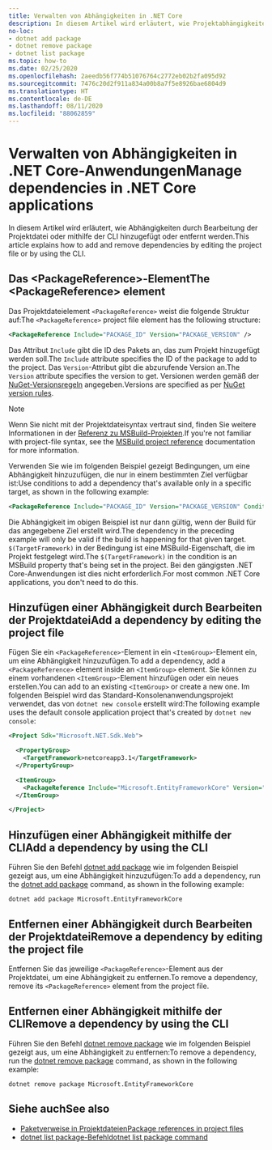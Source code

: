 ```yaml
---
title: Verwalten von Abhängigkeiten in .NET Core
description: In diesem Artikel wird erläutert, wie Projektabhängigkeiten für eine .NET Core-Anwendung verwaltet werden.
no-loc:
- dotnet add package
- dotnet remove package
- dotnet list package
ms.topic: how-to
ms.date: 02/25/2020
ms.openlocfilehash: 2aeedb56f774b51076764c2772eb02b2fa095d92
ms.sourcegitcommit: 7476c20d2f911a834a00b8a7f5e8926bae6804d9
ms.translationtype: HT
ms.contentlocale: de-DE
ms.lasthandoff: 08/11/2020
ms.locfileid: "88062859"
---
```

# <a name="manage-dependencies-in-net-core-applications"></a><span data-ttu-id="9a8e5-103">Verwalten von Abhängigkeiten in .NET Core-Anwendungen</span><span class="sxs-lookup"><span data-stu-id="9a8e5-103">Manage dependencies in .NET Core applications</span></span>

<span data-ttu-id="9a8e5-104">In diesem Artikel wird erläutert, wie Abhängigkeiten durch Bearbeitung der Projektdatei oder mithilfe der CLI hinzugefügt oder entfernt werden.</span><span class="sxs-lookup"><span data-stu-id="9a8e5-104">This article explains how to add and remove dependencies by editing the project file or by using the CLI.</span></span>

## <a name="the-packagereference-element"></a><span data-ttu-id="9a8e5-105">Das \<PackageReference>-Element</span><span class="sxs-lookup"><span data-stu-id="9a8e5-105">The \<PackageReference> element</span></span>

<span data-ttu-id="9a8e5-106">Das Projektdateielement `<PackageReference>` weist die folgende Struktur auf:</span><span class="sxs-lookup"><span data-stu-id="9a8e5-106">The `<PackageReference>` project file element has the following structure:</span></span>

```xml
<PackageReference Include="PACKAGE_ID" Version="PACKAGE_VERSION" />
```

<span data-ttu-id="9a8e5-107">Das Attribut `Include` gibt die ID des Pakets an, das zum Projekt hinzugefügt werden soll.</span><span class="sxs-lookup"><span data-stu-id="9a8e5-107">The `Include` attribute specifies the ID of the package to add to the project.</span></span> <span data-ttu-id="9a8e5-108">Das `Version`-Attribut gibt die abzurufende Version an.</span><span class="sxs-lookup"><span data-stu-id="9a8e5-108">The `Version` attribute specifies the version to get.</span></span> <span data-ttu-id="9a8e5-109">Versionen werden gemäß der [NuGet-Versionsregeln](/nuget/create-packages/dependency-versions#version-ranges) angegeben.</span><span class="sxs-lookup"><span data-stu-id="9a8e5-109">Versions are specified as per [NuGet version rules](/nuget/create-packages/dependency-versions#version-ranges).</span></span>

> [!NOTE]
> <span data-ttu-id="9a8e5-110">Wenn Sie nicht mit der Projektdateisyntax vertraut sind, finden Sie weitere Informationen in der [Referenz zu MSBuild-Projekten](/visualstudio/msbuild/msbuild-project-file-schema-reference).</span><span class="sxs-lookup"><span data-stu-id="9a8e5-110">If you're not familiar with project-file syntax, see the [MSBuild project reference](/visualstudio/msbuild/msbuild-project-file-schema-reference) documentation for more information.</span></span>

<span data-ttu-id="9a8e5-111">Verwenden Sie wie im folgenden Beispiel gezeigt Bedingungen, um eine Abhängigkeit hinzuzufügen, die nur in einem bestimmten Ziel verfügbar ist:</span><span class="sxs-lookup"><span data-stu-id="9a8e5-111">Use conditions to add a dependency that's available only in a specific target, as shown in the following example:</span></span>

```xml
<PackageReference Include="PACKAGE_ID" Version="PACKAGE_VERSION" Condition="'$(TargetFramework)' == 'netcoreapp2.1'" />
```

<span data-ttu-id="9a8e5-112">Die Abhängigkeit im obigen Beispiel ist nur dann gültig, wenn der Build für das angegebene Ziel erstellt wird.</span><span class="sxs-lookup"><span data-stu-id="9a8e5-112">The dependency in the preceding example will only be valid if the build is happening for that given target.</span></span> <span data-ttu-id="9a8e5-113">`$(TargetFramework)` in der Bedingung ist eine MSBuild-Eigenschaft, die im Projekt festgelegt wird.</span><span class="sxs-lookup"><span data-stu-id="9a8e5-113">The `$(TargetFramework)` in the condition is an MSBuild property that's being set in the project.</span></span> <span data-ttu-id="9a8e5-114">Bei den gängigsten .NET Core-Anwendungen ist dies nicht erforderlich.</span><span class="sxs-lookup"><span data-stu-id="9a8e5-114">For most common .NET Core applications, you don't need to do this.</span></span>

## <a name="add-a-dependency-by-editing-the-project-file"></a><span data-ttu-id="9a8e5-115">Hinzufügen einer Abhängigkeit durch Bearbeiten der Projektdatei</span><span class="sxs-lookup"><span data-stu-id="9a8e5-115">Add a dependency by editing the project file</span></span>

<span data-ttu-id="9a8e5-116">Fügen Sie ein `<PackageReference>`-Element in ein `<ItemGroup>`-Element ein, um eine Abhängigkeit hinzuzufügen.</span><span class="sxs-lookup"><span data-stu-id="9a8e5-116">To add a dependency, add a `<PackageReference>` element inside an `<ItemGroup>` element.</span></span> <span data-ttu-id="9a8e5-117">Sie können zu einem vorhandenen `<ItemGroup>`-Element hinzufügen oder ein neues erstellen.</span><span class="sxs-lookup"><span data-stu-id="9a8e5-117">You can add to an existing `<ItemGroup>` or create a new one.</span></span> <span data-ttu-id="9a8e5-118">Im folgenden Beispiel wird das Standard-Konsolenanwendungsprojekt verwendet, das von `dotnet new console` erstellt wird:</span><span class="sxs-lookup"><span data-stu-id="9a8e5-118">The following example uses the default console application project that's created by `dotnet new console`:</span></span>

```xml
<Project Sdk="Microsoft.NET.Sdk.Web">

  <PropertyGroup>
    <TargetFramework>netcoreapp3.1</TargetFramework>
  </PropertyGroup>

  <ItemGroup>
    <PackageReference Include="Microsoft.EntityFrameworkCore" Version="3.1.2" />
  </ItemGroup>

</Project>
```

## <a name="add-a-dependency-by-using-the-cli"></a><span data-ttu-id="9a8e5-119">Hinzufügen einer Abhängigkeit mithilfe der CLI</span><span class="sxs-lookup"><span data-stu-id="9a8e5-119">Add a dependency by using the CLI</span></span>

<span data-ttu-id="9a8e5-120">Führen Sie den Befehl [dotnet add package](dotnet-add-package.md) wie im folgenden Beispiel gezeigt aus, um eine Abhängigkeit hinzuzufügen:</span><span class="sxs-lookup"><span data-stu-id="9a8e5-120">To add a dependency, run the [dotnet add package](dotnet-add-package.md) command, as shown in the following example:</span></span>

```dotnetcli
dotnet add package Microsoft.EntityFrameworkCore
```

## <a name="remove-a-dependency-by-editing-the-project-file"></a><span data-ttu-id="9a8e5-121">Entfernen einer Abhängigkeit durch Bearbeiten der Projektdatei</span><span class="sxs-lookup"><span data-stu-id="9a8e5-121">Remove a dependency by editing the project file</span></span>

<span data-ttu-id="9a8e5-122">Entfernen Sie das jeweilige `<PackageReference>`-Element aus der Projektdatei, um eine Abhängigkeit zu entfernen.</span><span class="sxs-lookup"><span data-stu-id="9a8e5-122">To remove a dependency, remove its `<PackageReference>` element from the project file.</span></span>

## <a name="remove-a-dependency-by-using-the-cli"></a><span data-ttu-id="9a8e5-123">Entfernen einer Abhängigkeit mithilfe der CLI</span><span class="sxs-lookup"><span data-stu-id="9a8e5-123">Remove a dependency by using the CLI</span></span>

<span data-ttu-id="9a8e5-124">Führen Sie den Befehl [dotnet remove package](dotnet-remove-package.md) wie im folgenden Beispiel gezeigt aus, um eine Abhängigkeit zu entfernen:</span><span class="sxs-lookup"><span data-stu-id="9a8e5-124">To remove a dependency, run the [dotnet remove package](dotnet-remove-package.md) command, as shown in the following example:</span></span>

```dotnetcli
dotnet remove package Microsoft.EntityFrameworkCore
```

## <a name="see-also"></a><span data-ttu-id="9a8e5-125">Siehe auch</span><span class="sxs-lookup"><span data-stu-id="9a8e5-125">See also</span></span>

* [<span data-ttu-id="9a8e5-126">Paketverweise in Projektdateien</span><span class="sxs-lookup"><span data-stu-id="9a8e5-126">Package references in project files</span></span>](../project-sdk/msbuild-props.md#reference-properties-and-items)
* [<span data-ttu-id="9a8e5-127">dotnet list package-Befehl</span><span class="sxs-lookup"><span data-stu-id="9a8e5-127">dotnet list package command</span></span>](dotnet-list-package.md)
